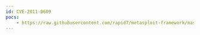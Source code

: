 ```yaml
---
id: CVE-2011-0609
pocs:
    - https://raw.githubusercontent.com/rapid7/metasploit-framework/master/modules/exploits/windows/browser/adobe_flashplayer_avm.rb
---
```

